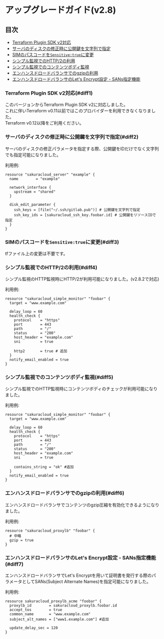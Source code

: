 # アップグレードガイド(v2.8)

## 目次

- [Terraform Plugin SDK v2対応](#diff1)
- [サーバのディスクの修正時に公開鍵を文字列で指定](#diff2)
- [SIMのパスコードを`Sensitive:true`に変更](#diff3)
- [シンプル監視でのHTTP/2の利用](#diff4)    
- [シンプル監視でのコンテンツボディ監視](#diff5)
- [エンハンスドロードバランサでのgzipの利用](#diff6)
- [エンハンスドロードバランサのLet's Encrypt設定 - SANs指定機能](#diff7)

### Terraform Plugin SDK v2対応(#diff1)

このバージョンからTerraform Plugin SDK v2に対応しました。  
これに伴いTerraform v0.11以前ではこのプロバイダーを利用できなくなりました。  
Terraform v0.12以降をご利用ください。

### サーバのディスクの修正時に公開鍵を文字列で指定(#diff2)

サーバのディスクの修正パラメータを指定する際、公開鍵をIDだけでなく文字列でも指定可能になりました。

利用例:

```hcl
resource "sakuracloud_server" "example" {
  name        = "example"

  network_interface {
    upstream = "shared"
  }

  disk_edit_parameter {
    ssh_keys = [file("~/.ssh/gitlab.pub")] # 公開鍵を文字列で指定
    ssh_key_ids = [sakuracloud_ssh_key.foobar.id] # 公開鍵をリソースIDで指定
  }
}
```

### SIMのパスコードを`Sensitive:true`に変更(#diff3)

tfファイル上の変更は不要です。

### シンプル監視でのHTTP/2の利用(#diff4)

シンプル監視のHTTP監視時にHTTP/2が利用可能になりました。(v2.8.2で対応)

利用例:

```hcl
resource "sakuracloud_simple_monitor" "foobar" {
  target = "www.example.com"

  delay_loop = 60
  health_check {
    protocol    = "https"
    port        = 443
    path        = "/"
    status      = "200"
    host_header = "example.com"
    sni         = true
    
    http2       = true # 追加
  }
  notify_email_enabled = true
}
```

### シンプル監視でのコンテンツボディ監視(#diff5)

シンプル監視でのHTTP監視時にコンテンツボディのチェックが利用可能になりました。  

利用例:

```hcl
resource "sakuracloud_simple_monitor" "foobar" {
  target = "www.example.com"

  delay_loop = 60
  health_check {
    protocol    = "https"
    port        = 443
    path        = "/"
    status      = "200"
    host_header = "example.com"
    sni         = true
    
    contains_string = "ok" #追加
  }
  notify_email_enabled = true
}
```

### エンハンスドロードバランサでのgzipの利用(#diff6)

エンハンスドロードバランサでコンテンツのgzip圧縮を有効化できるようになりました。

利用例:

```hcl
resource "sakuracloud_proxylb" "foobar" {
  # 中略
  gzip = true
}
```

### エンハンスドロードバランサのLet's Encrypt設定 - SANs指定機能(#diff7)

エンハンスドロードバランサでLet's Encryptを用いて証明書を発行する際のパラメータとしてSANs(Subject Alternate Names)を指定可能になりました。  

利用例:

```hcl
resource sakuracloud_proxylb_acme "foobar" {
  proxylb_id        = sakuracloud_proxylb.foobar.id
  accept_tos        = true
  common_name       = "www.example.com"
  subject_alt_names = ["www1.example.com"] #追加
  
  update_delay_sec = 120
}
```